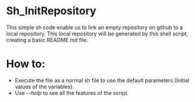 # Sh_InitRepository

This simple sh code enable us to link an empty repository on github to a local repository. This local repository will be generated by this shell script, creating a basic README.md file. 

# How to:
- Execute the file as a normal sh file to use the default parameters (Initial values of the variables).
- Use *--help* to see all the features of the script.